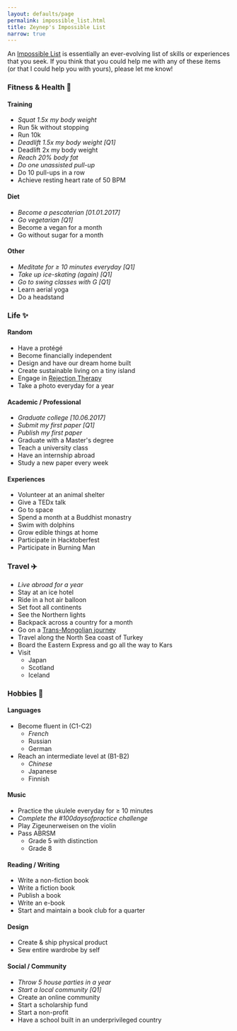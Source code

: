 ```yaml
---
layout: defaults/page
permalink: impossible_list.html
title: Zeynep's Impossible List
narrow: true
---
```


An [Impossible List](https://impossiblehq.com/impossible-list/) is essentially an ever-evolving list of skills or experiences that you seek. If you think that you could help me with any of these items (or that I could help you with yours), please let me know!

### Fitness & Health :bicyclist:

#### Training

* *Squat 1.5x my body weight*
* Run 5k without stopping
* Run 10k
* *Deadlift 1.5x my body weight [Q1]*
* Deadlift 2x my body weight
* *Reach 20% body fat*
* *Do one unassisted pull-up*
* Do 10 pull-ups in a row
* Achieve resting heart rate of 50 BPM

#### Diet

* _Become a pescaterian [01.01.2017]_
* *Go vegetarian [Q1]*
* Become a vegan for a month
* Go without sugar for a month

#### Other

* *Meditate for ≥ 10 minutes everyday [Q1]*
* *Take up ice-skating (again) [Q1]*
* *Go to swing classes with G [Q1]*
* Learn aerial yoga
* Do a headstand

### Life :sparkles:

#### Random

* Have a protégé
* Become financially independent
* Design and have our dream home built
* Create sustainable living on a tiny island
* Engage in [Rejection Therapy](https://www.rejectiontherapy.com/100-days-of-rejection-therapy/)
* Take a photo everyday for a year

#### Academic / Professional

* _Graduate college [10.06.2017]_
* *Submit my first paper [Q1]*
* *Publish my first paper*
* Graduate with a Master's degree
* Teach a university class
* Have an internship abroad
* Study a new paper every week

#### Experiences

* Volunteer at an animal shelter
* Give a TEDx talk
* Go to space
* Spend a month at a Buddhist monastry
* Swim with dolphins
* Grow edible things at home
* Participate in Hacktoberfest
* Participate in Burning Man

### Travel :airplane:

* *Live abroad for a year*
* Stay at an ice hotel
* Ride in a hot air balloon
* Set foot all continents
* See the Northern lights
* Backpack across a country for a month
* Go on a [Trans-Mongolian journey](http://www.trans-siberia.com/my1997tour.html)
* Travel along the North Sea coast of Turkey
* Board the Eastern Express and go all the way to Kars
* Visit
  * Japan
  * Scotland
  * Iceland

### Hobbies :musical_score:

#### Languages

* Become fluent in (C1-C2)
  * *French*
  * Russian
  * German
* Reach an intermediate level at (B1-B2)
  * *Chinese*
  * Japanese
  * Finnish

#### Music

* Practice the ukulele everyday for ≥ 10 minutes
* *Complete the #100daysofpractice challenge*
* Play Zigeunerweisen on the violin
* Pass ABRSM
  * Grade 5 with distinction
  * Grade 8

#### Reading / Writing

* Write a non-fiction book
* Write a fiction book
* Publish a book
* Write an e-book
* Start and maintain a book club for a quarter

#### Design

* Create & ship physical product
* Sew entire wardrobe by self

#### Social / Community

* *Throw 5 house parties in a year*
* *Start a local community [Q1]*
* Create an online community
* Start a scholarship fund
* Start a non-profit
* Have a school built in an underprivileged country
